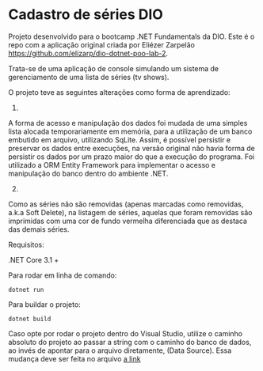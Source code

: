# Cadastro de séries DIO

Projeto desenvolvido para o bootcamp .NET Fundamentals da DIO. Este é o repo com a aplicação original criada por Eliézer Zarpelão https://github.com/elizarp/dio-dotnet-poo-lab-2.

Trata-se de uma aplicação de console simulando um sistema de gerenciamento de uma lista de séries (tv shows).

O projeto teve as seguintes alterações como forma de aprendizado:

1.

A forma de acesso e manipulação dos dados foi mudada de uma simples lista alocada temporariamente em memória, para a utilização de um banco embutido em arquivo, utilizando SqLite.
Assim, é possível persistir e preservar os dados entre execuções, na versão original não havia forma de persistir os dados por um prazo maior do que a execução do programa. Foi utilizado a ORM Entity Framework para implementar o acesso e manipulação do banco dentro do ambiente .NET.

2.

Como as séries não são removidas (apenas marcadas como removidas, a.k.a Soft Delete), na listagem de séries, aquelas que foram removidas são imprimidas com uma cor de fundo vermelha diferenciada que as destaca das demais séries.

Requisitos:

.NET Core 3.1 +

Para rodar em linha de comando:

`dotnet run`

Para buildar o projeto:

`dotnet build`

Caso opte por rodar o projeto dentro do Visual Studio, utilize o caminho absoluto do projeto ao passar a string com o caminho do banco de dados, ao invés de apontar para o arquivo diretamente, (Data Source).
Essa mudança deve ser feita no arquivo [a link](https://github.com/vbazuke/cadastro-series-dio/blob/master/SerieContext.cs)

